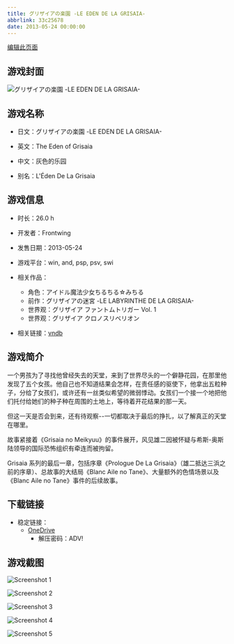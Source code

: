 ```yaml
---
title: グリザイアの楽園 -LE EDEN DE LA GRISAIA-
abbrlink: 33c25678
date: 2013-05-24 00:00:00
---
```

[编辑此页面](https://github.com/ACG-3/ADV3-source/blob/main/source/_posts/games/%E3%82%B0%E3%83%AA%E3%82%B6%E3%82%A4%E3%82%A2%E3%81%AE%E6%A5%BD%E5%9C%92%20-LE%20EDEN%20DE%20LA%20GRISAIA-.md)

## 游戏封面

![グリザイアの楽園 -LE EDEN DE LA GRISAIA-](https://pan.timero.xyz/onedrive/img_lib_001/%E3%82%B0%E3%83%AA%E3%82%B6%E3%82%A4%E3%82%A2%E3%81%AE%E6%A5%BD%E5%9C%92%20-LE%20EDEN%20DE%20LA%20GRISAIA-_cover.avif)


## 游戏名称

- 日文：グリザイアの楽園 -LE EDEN DE LA GRISAIA-
- 英文：The Eden of Grisaia
- 中文：灰色的乐园

- 别名：L'Éden De La Grisaia


## 游戏信息

- 时长：26.0 h
- 开发者：Frontwing
- 发售日期：2013-05-24
- 游戏平台：win, and, psp, psv, swi
- 相关作品：
   - 角色：アイドル魔法少女ちるちる☆みちる
   - 前作：グリザイアの迷宮 -LE LABYRINTHE DE LA GRISAIA-
   - 世界观：グリザイア ファントムトリガー Vol. 1
   - 世界观：グリザイア クロノスリベリオン

- 相关链接：[vndb](https://vndb.org/v7724)


## 游戏简介

一个男孩为了寻找他曾经失去的天堂，来到了世界尽头的一个僻静花园，在那里他发现了五个女孩。他自己也不知道结果会怎样，在责任感的驱使下，他拿出五粒种子，分给了女孩们，或许还有一丝类似希望的微弱悸动。女孩们一个接一个地把他们托付给她们的种子种在周围的土地上，等待着开花结果的那一天。

但这一天是否会到来，还有待观察--一切都取决于最后的挣扎，以了解真正的天堂在哪里。

故事紧接着《Grisaia no Meikyuu》的事件展开，风见雄二因被怀疑与希斯-奥斯陆领导的国际恐怖组织有牵连而被拘留。

Grisaia 系列的最后一章，包括序章《Prologue De La Grisaia》（雄二抵达三浜之前的序章）、总故事的大结局《Blanc Aile no Tane》、大量额外的色情场景以及《Blanc Aile no Tane》事件的后续故事。


## 下载链接

- 稳定链接：
    - [OneDrive](https://pan.timero.xyz/onedrive/adv_lib_001/%E3%82%B0%E3%83%AA%E3%82%B6%E3%82%A4%E3%82%A2%E3%81%AE%E6%A5%BD%E5%9C%92%20-LE%20EDEN%20DE%20LA%20GRISAIA-)
        - 解压密码：ADV!



## 游戏截图


![Screenshot 1](https://pan.timero.xyz/onedrive/img_lib_001/%E3%82%B0%E3%83%AA%E3%82%B6%E3%82%A4%E3%82%A2%E3%81%AE%E6%A5%BD%E5%9C%92%20-LE%20EDEN%20DE%20LA%20GRISAIA-_Screenshot_1.avif)

![Screenshot 2](https://pan.timero.xyz/onedrive/img_lib_001/%E3%82%B0%E3%83%AA%E3%82%B6%E3%82%A4%E3%82%A2%E3%81%AE%E6%A5%BD%E5%9C%92%20-LE%20EDEN%20DE%20LA%20GRISAIA-_Screenshot_2.avif)

![Screenshot 3](https://pan.timero.xyz/onedrive/img_lib_001/%E3%82%B0%E3%83%AA%E3%82%B6%E3%82%A4%E3%82%A2%E3%81%AE%E6%A5%BD%E5%9C%92%20-LE%20EDEN%20DE%20LA%20GRISAIA-_Screenshot_3.avif)

![Screenshot 4](https://pan.timero.xyz/onedrive/img_lib_001/%E3%82%B0%E3%83%AA%E3%82%B6%E3%82%A4%E3%82%A2%E3%81%AE%E6%A5%BD%E5%9C%92%20-LE%20EDEN%20DE%20LA%20GRISAIA-_Screenshot_4.avif)

![Screenshot 5](https://pan.timero.xyz/onedrive/img_lib_001/%E3%82%B0%E3%83%AA%E3%82%B6%E3%82%A4%E3%82%A2%E3%81%AE%E6%A5%BD%E5%9C%92%20-LE%20EDEN%20DE%20LA%20GRISAIA-_Screenshot_5.avif)


